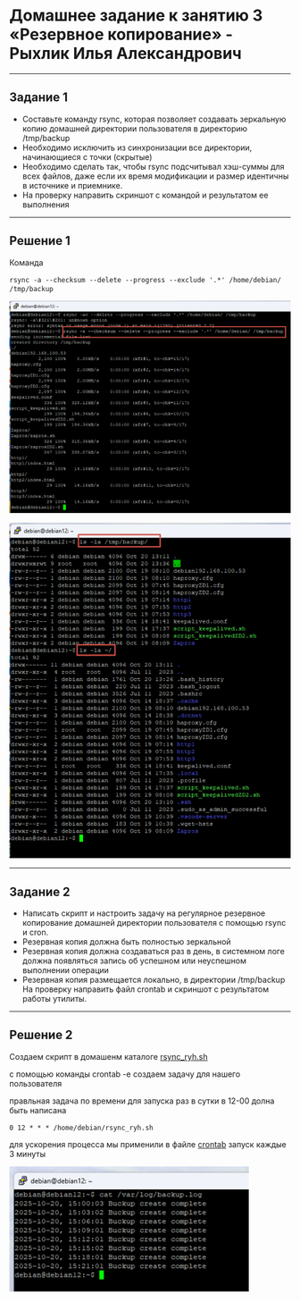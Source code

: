 # **Домашнее задание к занятию 3 «Резервное копирование» - Рыхлик Илья Александрович**

---

## **Задание 1**

* Составьте команду rsync, которая позволяет создавать зеркальную копию домашней директории пользователя в директорию /tmp/backup
* Необходимо исключить из синхронизации все директории, начинающиеся с точки (скрытые)
* Необходимо сделать так, чтобы rsync подсчитывал хэш-суммы для всех файлов, даже если их время модификации и размер идентичны в источнике и приемнике.
* На проверку направить скриншот с командой и результатом ее выполнения

---

## **Решение 1**

Команда
```
rsync -a --checksum --delete --progress --exclude '.*' /home/debian/ /tmp/backup
```

![1_rsync1](https://github.com/ilaryhlik17854-stack/HW_Otkazoustoychivost/blob/main/3%20-%20BackUp/img/1_rsync1.png?raw=true)

![2_ls-la](https://github.com/ilaryhlik17854-stack/HW_Otkazoustoychivost/blob/main/3%20-%20BackUp/img/2_ls-la.png?raw=true)

---

## **Задание 2**

* Написать скрипт и настроить задачу на регулярное резервное копирование домашней директории пользователя с помощью rsync и cron.
* Резервная копия должна быть полностью зеркальной
* Резервная копия должна создаваться раз в день, в системном логе должна появляться запись об успешном или неуспешном выполнении операции
* Резервная копия размещается локально, в директории /tmp/backup
На проверку направить файл crontab и скриншот с результатом работы утилиты.

---

## **Решение 2**

Создаем скрипт в домашенм каталоге [rsync_ryh.sh](https://github.com/ilaryhlik17854-stack/HW_Otkazoustoychivost/blob/main/3%20-%20BackUp/rsync_ryh.sh)

с помощью команды crontab -e создаем задачу для нашего пользователя

правльная задача по времени для запуска раз в сутки в 12-00 долна быть написана 
```
0 12 * * * /home/debian/rsync_ryh.sh
```
для ускорения процесса мы применили в файле [crontab](https://github.com/ilaryhlik17854-stack/HW_Otkazoustoychivost/blob/main/3%20-%20BackUp/crontab) запуск каждые 3 минуты

![3_varlog](https://github.com/ilaryhlik17854-stack/HW_Otkazoustoychivost/blob/main/3%20-%20BackUp/img/3_varlog.png?raw=true)

